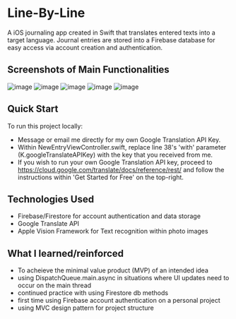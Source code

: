 # Line-By-Line
A iOS journaling app created in Swift that translates entered texts into a target language. Journal entries are stored into a Firebase database for easy access via account creation and authentication.

## Screenshots of Main Functionalities

![image](https://user-images.githubusercontent.com/48455155/137930705-9ed6247d-ee77-4537-9ee3-161e5b6e7a90.png)
![image](https://user-images.githubusercontent.com/48455155/137930823-9d3fc3a1-de92-4ce7-994b-eebe1b540ddc.png)
![image](https://user-images.githubusercontent.com/48455155/137930928-1d3db6a0-a95e-4683-8731-183c1c0b9f27.png)
![image](https://user-images.githubusercontent.com/48455155/137930955-ec5348a2-c8cc-42b0-bd6b-6dafd8136da7.png)
![image](https://user-images.githubusercontent.com/48455155/137930864-c4536d53-8046-4b0c-98a2-ddc00b64cfe0.png)

## Quick Start

To run this project locally:

- Message or email me directly for my own Google Translation API Key.
- Within NewEntryViewController.swift, replace line 38's 'with' parameter (K.googleTranslateAPIKey) with the key that you received from me.
- If you wish to run your own Google Translation API key, proceed to https://cloud.google.com/translate/docs/reference/rest/ and follow the instructions within 'Get Started for Free' on the top-right.


## Technologies Used
- Firebase/Firestore for account authentication and data storage
- Google Translate API
- Apple Vision Framework for Text recognition within photo images

## What I learned/reinforced
- To acheieve the minimal value product (MVP) of an intended idea 
- using DispatchQueue.main.async in situations where UI updates need to occur on the main thread
- continued practice with using Firestore db methods 
- first time using Firebase account authentication on a personal project
- using MVC design pattern for project structure 
